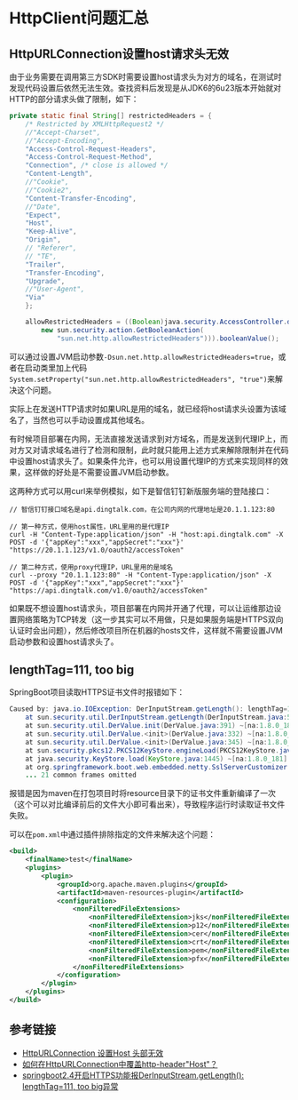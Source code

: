 # HttpClient问题汇总

## HttpURLConnection设置host请求头无效

由于业务需要在调用第三方SDK时需要设置host请求头为对方的域名，在测试时发现代码设置后依然无法生效。查找资料后发现是从JDK6的6u23版本开始就对HTTP的部分请求头做了限制，如下：<!--more-->

```java
private static final String[] restrictedHeaders = {
    /* Restricted by XMLHttpRequest2 */
    //"Accept-Charset",
    //"Accept-Encoding",
    "Access-Control-Request-Headers",
    "Access-Control-Request-Method",
    "Connection", /* close is allowed */
    "Content-Length",
    //"Cookie",
    //"Cookie2",
    "Content-Transfer-Encoding",
    //"Date",
    "Expect",
    "Host",
    "Keep-Alive",
    "Origin",
    // "Referer", 
    // "TE",
    "Trailer",
    "Transfer-Encoding",
    "Upgrade",
    //"User-Agent",
    "Via"
    };

    allowRestrictedHeaders = ((Boolean)java.security.AccessController.doPrivileged(
        new sun.security.action.GetBooleanAction(
            "sun.net.http.allowRestrictedHeaders"))).booleanValue();
```

可以通过设置JVM启动参数`-Dsun.net.http.allowRestrictedHeaders=true`，或者在启动类里加上代码`System.setProperty("sun.net.http.allowRestrictedHeaders", "true")`来解决这个问题。

实际上在发送HTTP请求时如果URL是用的域名，就已经将host请求头设置为该域名了，当然也可以手动设置成其他域名。

有时候项目部署在内网，无法直接发送请求到对方域名，而是发送到代理IP上，而对方又对请求域名进行了检测和限制，此时就只能用上述方式来解除限制并在代码中设置host请求头了。如果条件允许，也可以用设置代理IP的方式来实现同样的效果，这样做的好处是不需要设置JVM启动参数。

这两种方式可以用curl来举例模拟，如下是智信钉钉新版服务端的登陆接口：

```
// 智信钉钉接口域名是api.dingtalk.com，在公司内网的代理地址是20.1.1.123:80

// 第一种方式，使用host属性，URL里用的是代理IP
curl -H "Content-Type:application/json" -H "host:api.dingtalk.com" -X POST -d '{"appKey":"xxx","appSecret":"xxx"}' "https://20.1.1.123/v1.0/oauth2/accessToken"

// 第二种方式，使用proxy代理IP，URL里用的是域名
curl --proxy "20.1.1.123:80" -H "Content-Type:application/json" -X POST -d '{"appKey":"xxx","appSecret":"xxx"}' "https://api.dingtalk.com/v1.0/oauth2/accessToken"
```

如果既不想设置host请求头，项目部署在内网并开通了代理，可以让运维那边设置网络策略为TCP转发（这一步其实可以不用做，只是如果服务端是HTTPS双向认证时会出问题），然后修改项目所在机器的hosts文件，这样就不需要设置JVM启动参数和设置host请求头了。

## lengthTag=111, too big

SpringBoot项目读取HTTPS证书文件时报错如下：

```java
Caused by: java.io.IOException: DerInputStream.getLength(): lengthTag=111, too big.
	at sun.security.util.DerInputStream.getLength(DerInputStream.java:599) ~[na:1.8.0_181]
	at sun.security.util.DerValue.init(DerValue.java:391) ~[na:1.8.0_181]
	at sun.security.util.DerValue.<init>(DerValue.java:332) ~[na:1.8.0_181]
	at sun.security.util.DerValue.<init>(DerValue.java:345) ~[na:1.8.0_181]
	at sun.security.pkcs12.PKCS12KeyStore.engineLoad(PKCS12KeyStore.java:1938) ~[na:1.8.0_181]
	at java.security.KeyStore.load(KeyStore.java:1445) ~[na:1.8.0_181]
	at org.springframework.boot.web.embedded.netty.SslServerCustomizer.loadStore(SslServerCustomizer.java:173) ~[spring-boot-2.4.1.jar:2.4.1]
	... 21 common frames omitted
```

报错是因为maven在打包项目时将resource目录下的证书文件重新编译了一次（这个可以对比编译前后的文件大小即可看出来），导致程序运行时读取证书文件失败。

可以在`pom.xml`中通过插件排除指定的文件来解决这个问题：

```xml
<build>
	<finalName>test</finalName>
	<plugins>
		<plugin>
			<groupId>org.apache.maven.plugins</groupId>
			<artifactId>maven-resources-plugin</artifactId>
			<configuration>
				<nonFilteredFileExtensions>
					<nonFilteredFileExtension>jks</nonFilteredFileExtension>
					<nonFilteredFileExtension>p12</nonFilteredFileExtension>
					<nonFilteredFileExtension>cer</nonFilteredFileExtension>
					<nonFilteredFileExtension>crt</nonFilteredFileExtension>
					<nonFilteredFileExtension>pem</nonFilteredFileExtension>
					<nonFilteredFileExtension>pfx</nonFilteredFileExtension>
				</nonFilteredFileExtensions>
			</configuration>
		</plugin>
	</plugins>
</build>
```



## 参考链接

* [HttpURLConnection 设置Host 头部无效](http://t.zoukankan.com/skyaccross-p-2828986.html)
* [如何在HttpURLConnection中覆盖http-header"Host"？](https://qa.1r1g.com/sf/ask/636789121/)
* [springboot2.4开启HTTPS功能报DerInputStream.getLength(): lengthTag=111, too big异常](https://blog.csdn.net/yaomingyang/article/details/112683829)